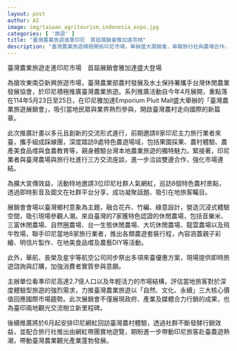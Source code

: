 ```yaml
---
layout: post
author: AI
image: img/taiwan_agritourism_indonesia_expo.jpg
categories: [ '旅遊' ]
title: "臺灣農業旅遊進軍印尼　首屆展銷會雅加達亮相"
description: "臺灣農業旅遊積極開拓印尼市場，舉辦盛大展銷會，串聯旅行社與農場合作，結合網紅行銷與多元體驗，深化國際交流並延續熱度，推動臺灣農遊品牌國際布局。"
---
```

臺灣農業旅遊走進印尼市場　首屆展銷會雅加達盛大登場

為搶攻東南亞新興旅遊市場，臺灣農業部農村發展及水土保持署攜手台灣休閒農業發展協會，於印尼積極推廣臺灣農業旅遊。系列推廣活動自今年4月展開，重點落在114年5月23日至25日，在印尼雅加達Emporium Pluit Mall盛大舉辦的「臺灣農業旅遊展銷會」，吸引當地民眾與業界熱烈參與，開啟臺灣農村走向國際的新篇章。

此次推廣計畫以多元且創新的交流形式進行，前期邀請8家印尼主力旅行業者來臺，攜手組成踩線團，深度踏訪9處特色農遊場域，包括果園採果、農村體驗、農產美食品嚐與食農教育等，親身體驗台灣本地農業旅遊的獨特魅力。緊接著，印尼業者與臺灣農場與旅行社進行三方交流座談，進一步洽談雙邊合作，強化市場連結。

為擴大宣傳效益，活動特地邀請3位印尼社群人氣網紅，巡訪8個特色農村景點，透過即時影音及圖文在社群平台分享，成功凝聚話題、吸引在地旅客矚目。

展銷會會場以臺灣鄉村意象為主題，融合花卉、竹編、綠意設計，營造沉浸式體驗空間，吸引現場參觀人潮。來自臺灣的7家獲特色認證的休閒農場，包括音樂米、三富休閒農場、自然圈農場、台一生態休閒農場、大坑休閒農場、龍雲農場以及飛牛牧場，聯手印尼當地8家旅行業者，推出各類農遊套裝行程，內容涵蓋親子彩繪、明信片製作、在地美食品嚐及農藝DIY等活動。

此外，華航、長榮及星宇等航空公司同步祭出多項來臺優惠方案，現場提供即時旅遊諮詢與訂購，加強消費者實質參與意願。

主辦單位看準印尼高達2.7億人口以及年輕活力的市場結構，評估當地旅客對於深度體驗型旅遊的強烈需求，力推臺灣農業旅遊以「自然、文化、永續」三大核心價值回應國際市場趨勢。此次展銷會不僅展現政府、產業及媒體合力行銷的成果，也為臺印兩地觀光交流樹立新里程碑。

後續推廣將於6月起安排印尼網紅回訪臺灣農村體驗，透過社群不斷發酵行銷效益，並配合旅行社推出由網紅帶團實地遊覽，期盼進一步帶動印尼旅客赴臺農遊熱潮，帶動臺灣農業觀光產業蓬勃發展。